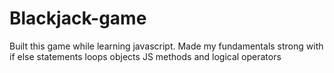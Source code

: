 # Blackjack-game
Built this game while learning javascript. Made my fundamentals strong with 
if else statements
loops
objects
JS methods
and logical operators
